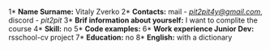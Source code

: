 1* **Name Surname:** Vitaly Zverko
2* **Contacts:** mail - *pit2pit4y@gmail.com*, discord - *pit2pit*
3* **Brif information about yourself:** I want to complite the course
4* **Skill:** no
5* **Code examples:**
6* **Work experience Junior Dev:** rsschool-cv project 
7* **Education:** no
8* **English:** with a dictionary
